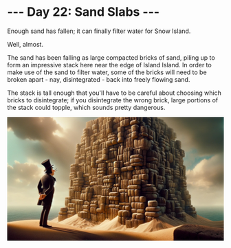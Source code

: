# --- Day 22: Sand Slabs ---

Enough sand has fallen; it can finally filter water for Snow Island.

Well, almost.

The sand has been falling as large compacted bricks of sand, piling up to form an impressive stack here near the edge of
Island Island. In order to make use of the sand to filter water, some of the bricks will need to be broken apart - nay,
disintegrated - back into freely flowing sand.

The stack is tall enough that you'll have to be careful about choosing which bricks to disintegrate; if you disintegrate
the wrong brick, large portions of the stack could topple, which sounds pretty dangerous.

![Scene](./scene.jpg)